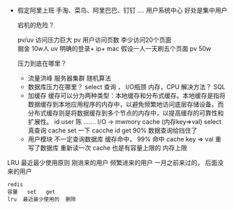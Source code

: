 - 假定阿里上班
    手淘、菜鸟、阿里巴巴、钉钉 ....
    用户系统中心  好处是集中用户

    宕机的危险？ 

    pv/uv 访问压力巨大
    pv 用户访问页数  李少访问20个页面  
    掘金 10w人  uv   明确的登录+ ip+ mac
    假设一人一天刷五个页面 pv 50w 

    压力到底在哪里？
    - 流量洪峰 
        服务器集群  随机算法 
    - 数据库压力在哪里？
        select 查询 ， I/O瓶颈
        内存，CPU 
        解决方法？ SQL 
    - 加缓存    缓存可以分为两种类型：本地缓存和分布式缓存。本地缓存是指将数据缓存到本地应用程序的内存中，以避免频繁地访问底层存储设备。而分布式缓存则是将数据缓存到多个节点的内存中，以提高缓存的可靠性和扩展性。
        id  user  陈 .......
        I/O -> mwmory cache (内存key=>val)
        select 真查询 cache set 一下
        cacche  id  get 
        90% 数据查询给挡住了
    - 用户模块
        不一定查询数据库  缓存命中，
        99%   命中  cache  key => val
        重写了数据库 重新读一次
        cache 也是有容量上限的  内存上限

LRU  最近最少使用原则
    刚进来的用户  频繁进来的用户
    一月之前来过的， 后面没来的用户

    redis 
    容量   set   get  
    lru  最近最少使用的  删除
    